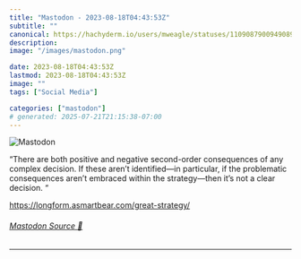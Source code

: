 ```yaml
---
title: "Mastodon - 2023-08-18T04:43:53Z"
subtitle: ""
canonical: https://hachyderm.io/users/mweagle/statuses/110908790094908979
description:
image: "/images/mastodon.png"

date: 2023-08-18T04:43:53Z
lastmod: 2023-08-18T04:43:53Z
image: ""
tags: ["Social Media"]

categories: ["mastodon"]
# generated: 2025-07-21T21:15:38-07:00
---
```

![Mastodon](/images/mastodon.png)

<p>“There are both positive and negative second-order consequences of any complex decision. If these aren’t identified—in particular, if the problematic consequences aren’t embraced within the strategy—then it’s not a clear decision. “</p><p><a href="https://longform.asmartbear.com/great-strategy/" target="_blank" rel="nofollow noopener noreferrer" translate="no"><span class="invisible">https://</span><span class="ellipsis">longform.asmartbear.com/great-</span><span class="invisible">strategy/</span></a></p>


###### [Mastodon Source 🐘](https://hachyderm.io/@mweagle/110908790094908979)

___
